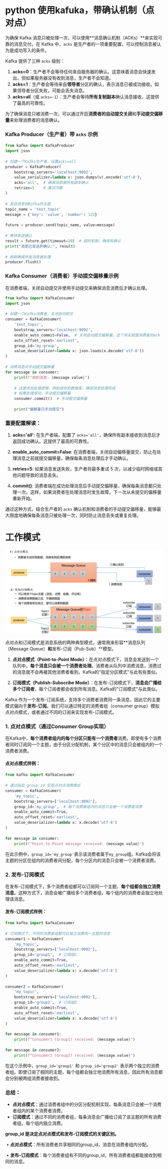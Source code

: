 # 





# python 使用kafuka，带确认机制（点对点）

为确保 Kafka 消息只被处理一次，可以使用**消息确认机制（ACKs）**来实现可靠的消息交付。在 Kafka 中，`acks` 是生产者的一项重要配置，可以控制消息被认为是成功写入的条件。

Kafka 提供了三种 `acks` 级别：
1. **acks=0**：生产者不会等待任何来自服务器的确认。这意味着消息会快速发出，但如果服务器没有收到消息，生产者不会知道。
2. **acks=1**：生产者会等待来自**领导者**分区的确认，表示消息已被成功接收。如果领导者分区失败，可能会丢失消息。
3. **acks=all**（或 `acks=-1`）：生产者会等待**所有复制副本**确认消息接收，这提供了最高的可靠性。

为了确保消息只被消费一次，可以通过开启**消费者的自动提交关闭**和**手动提交偏移量**来处理消费者的消息确认。

### Kafka Producer（生产者）带 `acks` 示例

```python
from kafka import KafkaProducer
import json

# 创建一个Kafka生产者，设置acks=all
producer = KafkaProducer(
    bootstrap_servers='localhost:9092',
    value_serializer=lambda v: json.dumps(v).encode('utf-8'),
    acks='all',  # 确保消息被所有副本确认
    retries=5    # 重试次数
)

# 发送消息到Kafka的主题
topic_name = 'test_topic'
message = {'key': 'value', 'number': 123}

future = producer.send(topic_name, value=message)

# 等待发送确认
result = future.get(timeout=10)  # 超时机制，确保有确认
print("消息已发送并确认:", result)

# 刷新确保所有消息被处理
producer.flush()
```

### Kafka Consumer（消费者）手动提交偏移量示例

在消费者端，关闭自动提交并使用手动提交来确保消息消费后才确认处理。

```python
from kafka import KafkaConsumer
import json

# 创建一个Kafka消费者，关闭自动提交
consumer = KafkaConsumer(
    'test_topic',
    bootstrap_servers='localhost:9092',
    enable_auto_commit=False,  # 关闭自动提交偏移量，这个其实就是消费者的ack
    auto_offset_reset='earliest',
    group_id='my-group',
    value_deserializer=lambda x: json.loads(x.decode('utf-8'))
)

# 消费消息并手动提交偏移量
for message in consumer:
    print(f"收到消息: {message.value}")
    
    # 这里添加处理逻辑，例如保存到数据库，确保消息处理完成
    # 如果处理成功，手动提交偏移量
    consumer.commit()  # 手动提交偏移量

    print("偏移量已手动提交")
```

### 重要配置解读：
1. **acks='all'**: 在生产者端，配置了 `acks='all'`，确保所有副本接收到消息后才返回成功确认。这提供了最高的可靠性。
   
2. **enable_auto_commit=False**: 在消费者端，关闭自动偏移量提交，防止在处理消息之前就提交偏移量，确保每条消息处理后才手动确认。

3. **retries=5**: 如果消息发送失败，生产者将最多重试 5 次，以减少临时网络或其他问题导致的消息丢失。

4. **commit()**: 消费者端在成功处理消息后手动提交偏移量，确保每条消息都只处理一次。这样，如果消费者在处理消息时发生故障，下一次从未提交的偏移量重新开始。

通过这种方式，结合生产者的 `acks` 确认机制和消费者的手动提交偏移量，能够最大限度地确保每条消息只被处理一次，同时防止消息丢失或重复处理。





# 工作模式



![img](https://raw.githubusercontent.com/kengerlwl/kengerlwl.github.io/refs/heads/master/image/78848a678fba46e3090f37a9e04deac5/2982919d07179229248caaa6e93756e8.png)



点对点和订阅模式是消息系统的两种典型模式，通常用来形容**消息队列（Message Queue）**和**发布-订阅（Pub-Sub）**模型。

1. **点对点模式（Point-to-Point Mode）**：在点对点模式下，消息会发送到一个队列中，**每个消息只会被一个消费者处理**。消费者从队列中消费消息，消费过的消息就不会再被其他消费者看到。Kafka的"指定分区模式"与此有些类似。

2. **订阅模式（Publish-Subscribe Mode）**：在发布-订阅模式下，**消息会广播给多个订阅者**，每个订阅者都会收到所有消息。Kafka的"订阅模式"与此类似。

Kafka 作为一个发布-订阅系统，支持多个消费者消费同一条消息，因此它的主要模式偏向于**发布-订阅**。我们可以通过特定的消费者组（consumer group）模拟点对点模式，或者通过不同的订阅来实现发布-订阅模式。

### 1. **点对点模式（通过Consumer Group实现）**
在Kafka中，**每个消费者组内的每个分区只能有一个消费者**消费。即使有多个消费者同时订阅同一个主题，由于分区分配机制，某个分区中的消息只会被组内的一个消费者消费。

#### 点对点模式样例：
```python
from kafka import KafkaConsumer

# 通过指定 group_id 实现点对点消费模式
consumer = KafkaConsumer(
    'my_topic', 
    bootstrap_servers=['localhost:9092'],
    group_id='my_group',  # 每个消费者组内的消息只会被一个消费者消费
    enable_auto_commit=True,
    auto_offset_reset='earliest',
    value_deserializer=lambda x: x.decode('utf-8')
)

for message in consumer:
    print(f"Point-to-Point message received: {message.value}")
```

在此示例中，`group_id='my_group'`表示该消费者属于`my_group`组。Kafka会将该主题的分区在组内的消费者间分配，每个分区内的消息只会被一个消费者消费。

### 2. **发布-订阅模式**
在发布-订阅模式下，多个消费者组都可以订阅同一个主题，**每个组都会独立消费消息**。这种方式下，消息会被广播给多个消费者组，每个组内的消费者会独立地处理该消息。

#### 发布-订阅模式样例：
```python
from kafka import KafkaConsumer

# 订阅模式下，不同的消费者组都可以独立消费同一主题的消息
consumer1 = KafkaConsumer(
    'my_topic',
    bootstrap_servers=['localhost:9092'],
    group_id='group1',  # 订阅组1
    enable_auto_commit=True,
    auto_offset_reset='earliest',
    value_deserializer=lambda x: x.decode('utf-8')
)

consumer2 = KafkaConsumer(
    'my_topic',
    bootstrap_servers=['localhost:9092'],
    group_id='group2',  # 订阅组2
    enable_auto_commit=True,
    auto_offset_reset='earliest',
    value_deserializer=lambda x: x.decode('utf-8')
)

for message in consumer1:
    print(f"Consumer1 (Group1) received: {message.value}")

for message in consumer2:
    print(f"Consumer2 (Group2) received: {message.value}")
```

在这个示例中，`group_id='group1'` 和 `group_id='group2'` 表示两个独立的消费者组。即使订阅了相同的主题，每个组都会独立地消费所有消息，因此所有消息都会分别被两组消费者接收到。

### 总结：
- **点对点模式**：通过消费者组中的分区分配机制实现，每条消息只会被一个消费者组内的某个消费者消费。
- **订阅模式**：通过不同的消费者组，每条消息会广播给订阅了该主题的所有消费者组，每个组内独立消费。



**group_id 是决定点对点模式和发布-订阅模式的关键区别。**

​	•	**点对点模式**：所有消费者共享相同的group_id，消息在消费者组内分配。

​	•	**发布-订阅模式**：每个消费者组有不同的group_id，所有消费者组都能接收到相同的消息。







